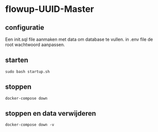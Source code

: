 # flowup-UUID-Master
## configuratie
Een init.sql file aanmaken met data om database te vullen.
in .env file de root wachtwoord aanpassen.
## starten
```
sudo bash startup.sh
```
## stoppen
```
docker-compose down
```
## stoppen en data verwijderen
```
docker-compose down -v
```